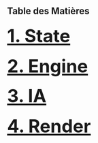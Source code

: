 ## Table des Matières


<h4><a href="https://github.com/abderrazekbhr/Projet-PLT/tree/main/rapport/State" style="font-size:3em;text-decoration:underline;"> 1. State</a></h4>
<h4><a href="https://github.com/abderrazekbhr/Projet-PLT/tree/main/rapport/Engine" style="font-size:3em;text-decoration:underline;"> 2. Engine</a></h4>
<h4><a href="https://github.com/abderrazekbhr/Projet-PLT/tree/main/rapport/IA" style="font-size:3em;text-decoration:underline;"> 3. IA</a></h4>
<h4><a href="https://github.com/abderrazekbhr/Projet-PLT/tree/main/rapport/Render" style="font-size:3em;text-decoration:underline;"> 4. Render</a></h4>



